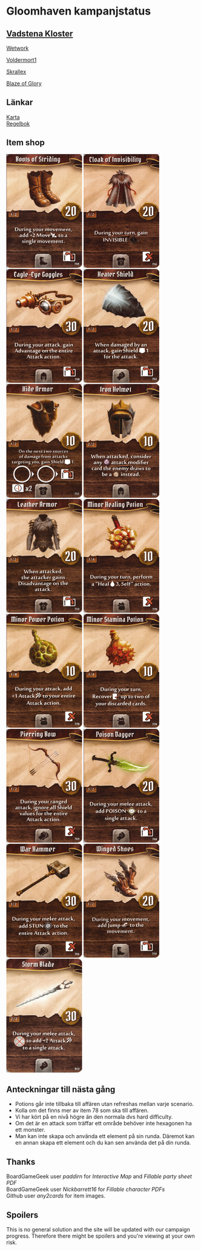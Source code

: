 # Gloomhaven kampanjstatus

##  [Vadstena Kloster](allfathr.github.io/partysheet.png)
[Wetwork](allfathr.github.io/players/cragheart.png)

[Voldermort1](allfathr.github.io/players/tinkerer.png)

[Skrallex](allfathr.github.io/players/mindthief.png)

[Blaze of Glory](allfathr.github.io/players/spellweaver.png)

## Länkar
[Karta](allfathr.github.io/map.png)  
[Regelbok](https://drive.google.com/open?id=10Sjmjdyc2Fan62Ubi1LsHXtTz2r5wU-o)

## Item shop
<p float="left">
  <img src="firstset/boots-of-striding.png" alt="drawing" width="200"/>
  <img src="firstset/cloak-of-invisibility.png" alt="drawing" width="200"/>
  <img src="firstset/eagle-eye-goggles.png" alt="drawing" width="200"/>
  <img src="firstset/heater-shield.png" alt="drawing" width="200"/>
  <img src="firstset/hide-armor.png" alt="drawing" width="200"/>
  <img src="firstset/iron-helmet.png" alt="drawing" width="200"/>
  <img src="firstset/leather-armor.png" alt="drawing" width="200"/>
  <img src="firstset/minor-healing-potion.png" alt="drawing" width="200"/>
  <img src="firstset/minor-power-potion.png" alt="drawing" width="200"/>
  <img src="firstset/minor-stamina-potion.png" alt="drawing" width="200"/>
  <img src="firstset/piercing-bow.png" alt="drawing" width="200"/>
  <img src="firstset/poison-dagger.png" alt="drawing" width="200"/>
  <img src="firstset/war-hammer.png" alt="drawing" width="200"/>
  <img src="firstset/winged-shoes.png" alt="drawing" width="200"/>
  <img src="firstset/storm-blade.png" alt="drawing" width="200"/>
</p>

## Anteckningar till nästa gång
* Potions går inte tillbaka till affären utan refreshas mellan varje scenario.  
* Kolla om det finns mer av item 78 som ska till affären.  
* Vi har kört på en nivå högre än den normala dvs hard difficulty.  
* Om det är en attack som träffar ett område behöver inte hexagonen ha ett monster.  
* Man kan inte skapa och använda ett element på sin runda. Däremot kan en annan skapa ett element och du kan sen använda det på din runda.


## Thanks
BoardGameGeek user *paddirn* for *Interactive Map* and *Fillable party sheet PDF*  
BoardGameGeek user *Nickbarrett16* for *Fillable character PDFs*  
Github user *any2cards* for item images.


## Spoilers
This is no general solution and the site will be updated with our campaign progress. Therefore there might be spoilers and you're viewing at your own risk.
